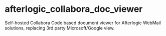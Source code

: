 # afterlogic_collabora_doc_viewer
Self-hosted Collabora Code based document viewer for Afterlogic WebMail solutions, replacing 3rd party Microsoft/Google view.
